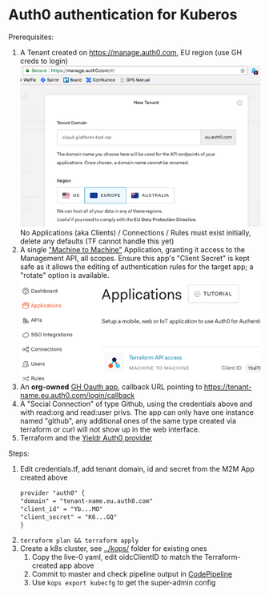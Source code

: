 # Auth0 authentication for Kuberos

Prerequisites:
1. A Tenant created on https://manage.auth0.com, EU region (use GH creds to login)
   ![tenant](tenant.png)
   No Applications (aka Clients) / Connections / Rules must exist initially, delete any defaults (TF cannot handle this yet)
1. A single ["Machine to Machine"](https://auth0.com/docs/applications/machine-to-machine) Application, granting it access to the Management API, all scopes. Ensure this app's "Client Secret" is kept safe as it allows the editing of authentication rules for the target app; a "rotate" option is available.
  ![m2m app](tf.png)
1. An **org-owned** [GH Oauth app](https://auth0.com/docs/connections/social/github), callback URL pointing to https://tenant-name.eu.auth0.com/login/callback
1. A "Social Connection" of type Github, using the credentials above and with read:org and read:user privs. The app can only have one instance named "github", any additional ones of the same type created via terraform or curl will not show up in the web interface.
1. Terraform and the [Yieldr Auth0 provider](https://github.com/yieldr/terraform-provider-auth0)

Steps:
1. Edit credentials.tf, add tenant domain, id and secret from the M2M App created above
   ```
   provider "auth0" {
   "domain" = "tenant-name.eu.auth0.com"
   "client_id" = "Yb...MO"
   "client_secret" = "K6...GQ"
   }
   ```
1. `terraform plan && terraform apply`
1. Create a k8s cluster, see [../kops/](../kops/) folder for existing ones
   1. Copy the live-0 yaml, edit oidcClientID to match the Terraform-created app above
   1. Commit to master and check pipeline output in [CodePipeline](https://eu-west-1.console.aws.amazon.com/codepipeline/home?region=eu-west-1#/view/cluster-creation-pipeline)
   1. Use `kops export kubecfg` to get the super-admin config
   
